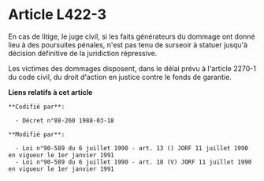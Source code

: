 # Article L422-3

En cas de litige, le juge civil, si les faits générateurs du dommage ont donné lieu à des poursuites pénales, n'est pas tenu
de surseoir à statuer jusqu'à décision définitive de la juridiction répressive.

Les victimes des dommages disposent, dans le délai prévu à l'article 2270-1 du code civil, du droit d'action en justice
contre le fonds de garantie.

**Liens relatifs à cet article**

	**Codifié par**:

	  - Décret n°88-260 1988-03-18

	**Modifié par**:

	  - Loi n°90-589 du 6 juillet 1990 - art. 13 () JORF 11 juillet 1990 en vigueur le 1er janvier 1991
	  - Loi n°90-589 du 6 juillet 1990 - art. 18 (V) JORF 11 juillet 1990 en vigueur le 1er janvier 1991
